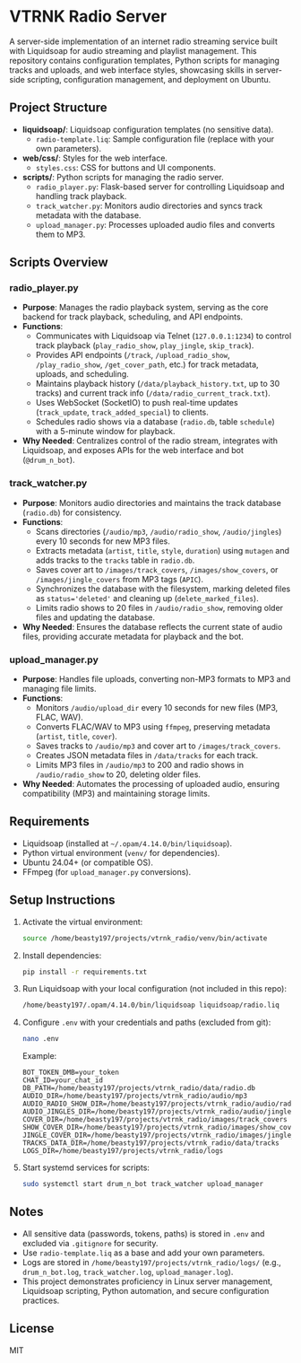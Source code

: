 # VTRNK Radio Server

A server-side implementation of an internet radio streaming service built with Liquidsoap for audio streaming and playlist management. This repository contains configuration templates, Python scripts for managing tracks and uploads, and web interface styles, showcasing skills in server-side scripting, configuration management, and deployment on Ubuntu.

## Project Structure

- **liquidsoap/**: Liquidsoap configuration templates (no sensitive data).
  - `radio-template.liq`: Sample configuration file (replace with your own parameters).
- **web/css/**: Styles for the web interface.
  - `styles.css`: CSS for buttons and UI components.
- **scripts/**: Python scripts for managing the radio server.
  - `radio_player.py`: Flask-based server for controlling Liquidsoap and handling track playback.
  - `track_watcher.py`: Monitors audio directories and syncs track metadata with the database.
  - `upload_manager.py`: Processes uploaded audio files and converts them to MP3.

## Scripts Overview

### radio_player.py
- **Purpose**: Manages the radio playback system, serving as the core backend for track playback, scheduling, and API endpoints.
- **Functions**:
  - Communicates with Liquidsoap via Telnet (`127.0.0.1:1234`) to control track playback (`play_radio_show`, `play_jingle`, `skip_track`).
  - Provides API endpoints (`/track`, `/upload_radio_show`, `/play_radio_show`, `/get_cover_path`, etc.) for track metadata, uploads, and scheduling.
  - Maintains playback history (`/data/playback_history.txt`, up to 30 tracks) and current track info (`/data/radio_current_track.txt`).
  - Uses WebSocket (SocketIO) to push real-time updates (`track_update`, `track_added_special`) to clients.
  - Schedules radio shows via a database (`radio.db`, table `schedule`) with a 5-minute window for playback.
- **Why Needed**: Centralizes control of the radio stream, integrates with Liquidsoap, and exposes APIs for the web interface and bot (`@drum_n_bot`).

### track_watcher.py
- **Purpose**: Monitors audio directories and maintains the track database (`radio.db`) for consistency.
- **Functions**:
  - Scans directories (`/audio/mp3`, `/audio/radio_show`, `/audio/jingles`) every 10 seconds for new MP3 files.
  - Extracts metadata (`artist`, `title`, `style`, `duration`) using `mutagen` and adds tracks to the `tracks` table in `radio.db`.
  - Saves cover art to `/images/track_covers`, `/images/show_covers`, or `/images/jingle_covers` from MP3 tags (`APIC`).
  - Synchronizes the database with the filesystem, marking deleted files as `status='deleted'` and cleaning up (`delete_marked_files`).
  - Limits radio shows to 20 files in `/audio/radio_show`, removing older files and updating the database.
- **Why Needed**: Ensures the database reflects the current state of audio files, providing accurate metadata for playback and the bot.

### upload_manager.py
- **Purpose**: Handles file uploads, converting non-MP3 formats to MP3 and managing file limits.
- **Functions**:
  - Monitors `/audio/upload_dir` every 10 seconds for new files (MP3, FLAC, WAV).
  - Converts FLAC/WAV to MP3 using `ffmpeg`, preserving metadata (`artist`, `title`, `cover`).
  - Saves tracks to `/audio/mp3` and cover art to `/images/track_covers`.
  - Creates JSON metadata files in `/data/tracks` for each track.
  - Limits MP3 files in `/audio/mp3` to 200 and radio shows in `/audio/radio_show` to 20, deleting older files.
- **Why Needed**: Automates the processing of uploaded audio, ensuring compatibility (MP3) and maintaining storage limits.

## Requirements

- Liquidsoap (installed at `~/.opam/4.14.0/bin/liquidsoap`).
- Python virtual environment (`venv/` for dependencies).
- Ubuntu 24.04+ (or compatible OS).
- FFmpeg (for `upload_manager.py` conversions).

## Setup Instructions

1. Activate the virtual environment:
   ```bash
   source /home/beasty197/projects/vtrnk_radio/venv/bin/activate
   ```

2. Install dependencies:
   ```bash
   pip install -r requirements.txt
   ```

3. Run Liquidsoap with your local configuration (not included in this repo):
   ```bash
   /home/beasty197/.opam/4.14.0/bin/liquidsoap liquidsoap/radio.liq
   ```

4. Configure `.env` with your credentials and paths (excluded from git):
   ```bash
   nano .env
   ```
   Example:
   ```
   BOT_TOKEN_DMB=your_token
   CHAT_ID=your_chat_id
   DB_PATH=/home/beasty197/projects/vtrnk_radio/data/radio.db
   AUDIO_DIR=/home/beasty197/projects/vtrnk_radio/audio/mp3
   AUDIO_RADIO_SHOW_DIR=/home/beasty197/projects/vtrnk_radio/audio/radio_show
   AUDIO_JINGLES_DIR=/home/beasty197/projects/vtrnk_radio/audio/jingles
   COVER_DIR=/home/beasty197/projects/vtrnk_radio/images/track_covers
   SHOW_COVER_DIR=/home/beasty197/projects/vtrnk_radio/images/show_covers
   JINGLE_COVER_DIR=/home/beasty197/projects/vtrnk_radio/images/jingle_covers
   TRACKS_DATA_DIR=/home/beasty197/projects/vtrnk_radio/data/tracks
   LOGS_DIR=/home/beasty197/projects/vtrnk_radio/logs
   ```

5. Start systemd services for scripts:
   ```bash
   sudo systemctl start drum_n_bot track_watcher upload_manager
   ```

## Notes

- All sensitive data (passwords, tokens, paths) is stored in `.env` and excluded via `.gitignore` for security.
- Use `radio-template.liq` as a base and add your own parameters.
- Logs are stored in `/home/beasty197/projects/vtrnk_radio/logs/` (e.g., `drum_n_bot.log`, `track_watcher.log`, `upload_manager.log`).
- This project demonstrates proficiency in Linux server management, Liquidsoap scripting, Python automation, and secure configuration practices.

## License
MIT